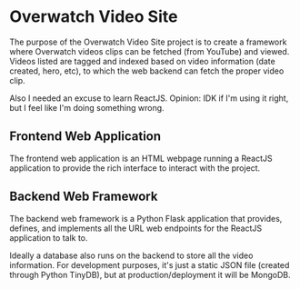 # Overwatch Video Site
The purpose of the Overwatch Video Site project is to create a framework where
Overwatch videos clips can be fetched (from YouTube) and viewed. Videos listed
are tagged and indexed based on video information (date created, hero, etc),
to which the web backend can fetch the proper video clip.

Also I needed an excuse to learn ReactJS. Opinion: IDK if I'm using it right,
but I feel like I'm doing something wrong.

## Frontend Web Application
The frontend web application is an HTML webpage running a ReactJS application to
provide the rich interface to interact with the project. 

## Backend Web Framework
The backend web framework is a Python Flask application that provides, defines,
and implements all the URL web endpoints for the ReactJS application to talk to.

Ideally a database also runs on the backend to store all the video information.
For development purposes, it's just a static JSON file (created through Python
TinyDB), but at production/deployment it will be MongoDB.
